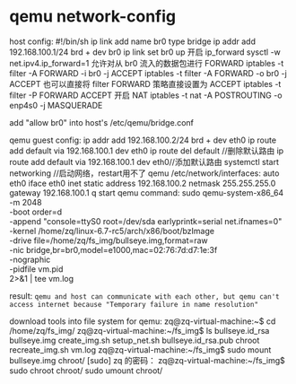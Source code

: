 # qemu network-config

host config:
  #!/bin/sh
  ip link add name br0 type bridge
  ip addr add 192.168.100.1/24 brd + dev br0
  ip link set br0 up
  开启 ip_forward
  sysctl -w net.ipv4.ip_forward=1
  允许对从 br0 流入的数据包进行 FORWARD
  iptables -t filter -A FORWARD -i br0 -j ACCEPT
  iptables -t filter -A FORWARD -o br0 -j ACCEPT
  也可以直接将 filter FORWARD 策略直接设置为 ACCEPT
  iptables -t filter -P FORWARD ACCEPT
  开启 NAT
  iptables -t nat -A POSTROUTING -o enp4s0 -j MASQUERADE
  
add "allow br0" into host's /etc/qemu/bridge.conf

qemu guest config:
  ip addr add 192.168.100.2/24 brd + dev eth0
  ip route add default via 192.168.100.1 dev eth0
  ip route del default //删除默认路由
  ip route add default via 192.168.100.1 dev eth0//添加默认路由
  systemctl start networking //启动网络，restart用不了
qemu /etc/network/interfaces:
  auto eth0
  iface eth0 inet static
	  address 192.168.100.2
	  netmask 255.255.255.0
	  gateway 192.168.100.1
q
start qemu command:
  sudo qemu-system-x86_64 \
	  -m 2048 \
	  -boot order=d \
	  -append "console=ttyS0 root=/dev/sda earlyprintk=serial net.ifnames=0" \
	  -kernel /home/zq/linux-6.7-rc5/arch/x86/boot/bzImage \
	  -drive file=/home/zq/fs_img/bullseye.img,format=raw \
	  -nic bridge,br=br0,model=e1000,mac=02:76:7d:d7:1e:3f \
	  -nographic \
	  -pidfile vm.pid \
   	  2>&1 | tee vm.log

result:
 `qemu and host can communicate with each other, but qemu can't access internet because "Temporary failure in name resolution" `


download tools into file system for qemu:
  zq\@zq-virtual-machine:~$ cd /home/zq/fs_img/
  zq\@zq-virtual-machine:~/fs_img$ ls
  bullseye.id_rsa      bullseye.img  create_img.sh    setup_net.sh
  bullseye.id_rsa.pub  chroot        recreate_img.sh  vm.log
  zq\@zq-virtual-machine:~/fs_img$ sudo mount bullseye.img chroot/
  [sudo] zq 的密码： 
  zq\@zq-virtual-machine:~/fs_img$ sudo chroot chroot/
  sudo umount chroot/


 

